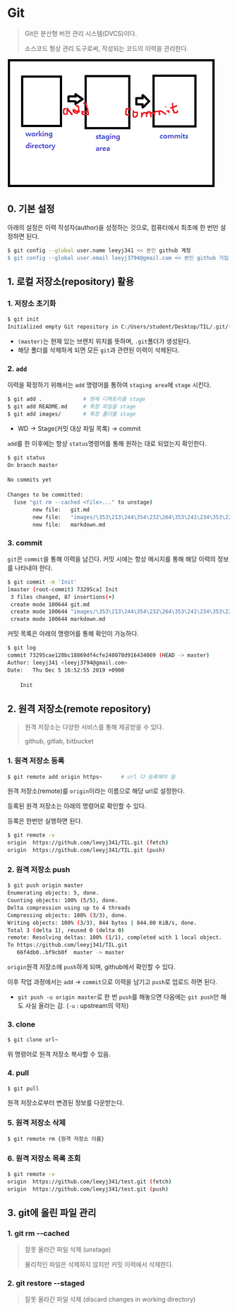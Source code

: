 # Git

> Git은 분산형 버전 관리 시스템(DVCS)이다.
>
> 소스코드 형상 관리 도구로써, 작성되는 코드의 이력을 관리한다.

![](../images/git구조.png)

## 0. 기본 설정

아래의 설정은 이력 작성자(author)을 성정하는 것으로, 컴퓨터에서 최초에 한 번만 설정하면 된다.

```bash
$ git config --global user.name leeyj341 << 본인 github 계정
$ git config --global user.email leeyj3794@gmail.com << 본인 github 가입 계정 이메일로 변경
```

## 1. 로컬 저장소(repository) 활용

### 1. 저장소 초기화

```bash
$ git init
Initialized empty Git repository in C:/Users/student/Desktop/TIL/.git/(master)
```

* `(master)`는  현재 있는 브랜치 위치를 뜻하며, `.git`폴더가 생성된다.
* 해당 폴더를 삭제하게 되면 모든 `git`과 관련된 이력이 삭제된다.

### 2. `add`

이력을 확정하기 위해서는 `add` 명령어를 통하여 `staging area`에 `stage` 시킨다.

```bash
$ git add .				# 현재 디렉토리를 stage
$ git add README.md		# 특정 파일을 stage
$ git add images/		# 특정 폴더를 stage
```

* WD -> Stage(커밋 대상 파일 목록) -> commit

`add`를 한 이후에는 항상 `status`명령어를 통해 원하는 대로 되었는지 확인한다.

```bash
$ git status
On branch master

No commits yet

Changes to be committed:
  (use "git rm --cached <file>..." to unstage)
        new file:   git.md
        new file:   "images/\353\213\244\354\232\264\353\241\234\353\223\234.png"
        new file:   markdown.md
```

### 3. commit

`git`은 `commit`을 통해 이력을 남긴다. 커밋 시에는 항상 메시지를 통해 해당 이력의 정보를 나타내야 한다.

```bash
$ git commit -m 'Init'
[master (root-commit) 73295ca] Init
 3 files changed, 87 insertions(+)
 create mode 100644 git.md
 create mode 100644 "images/\353\213\244\354\232\264\353\241\234\353\223\234.png"
 create mode 100644 markdown.md
```

커밋 목록은 아래의 명령어를 통해 확인이 가능하다.

```bash
$ git log
commit 73295cae120bc18869df4cfe240078d916434069 (HEAD -> master)
Author: leeyj341 <leeyj3794@gmail.com>
Date:   Thu Dec 5 16:52:55 2019 +0900

    Init

```

## 2. 원격 저장소(remote repository)

> 원격 저장소는 다양한 서비스를 통해 제공받을 수 있다.
>
> github, gitlab, bitbucket

### 1. 원격 저장소 등록

```bash
$ git remote add origin https~		# url 다 등록해야 됨
```

원격 저장소(remote)를 `origin`이라는 이름으로 해당 url로 설정한다.

등록된 원격 저장소는 아래의 명령어로 확인할 수 있다.

등록은 한번만 실행하면 된다.

```bash
$ git remote -v
origin  https://github.com/leeyj341/TIL.git (fetch)
origin  https://github.com/leeyj341/TIL.git (push)
```

### 2. 원격 저장소 push

```bash
$ git push origin master	
Enumerating objects: 5, done.
Counting objects: 100% (5/5), done.
Delta compression using up to 4 threads
Compressing objects: 100% (3/3), done.
Writing objects: 100% (3/3), 844 bytes | 844.00 KiB/s, done.
Total 3 (delta 1), reused 0 (delta 0)
remote: Resolving deltas: 100% (1/1), completed with 1 local object.
To https://github.com/leeyj341/TIL.git
   66f4db0..bf9cb0f  master -> master
```

`origin`원격 저장소에 `push`하게 되며, github에서 확인할 수 있다.

이후 작업 과정에서는 `add` -> `commit`으로 이력을 남기고 `push`로 업로드 하면 된다.

* `git push -u origin master`로 한 번 `push`를 해놓으면 다음에는 `git push`만 해도 사실 올라는 감. (`-u` : upstream의 약자)

### 3. clone

```bash
$ git clone url~
```

위 명령어로 원격 저장소 복사할 수 있음.

### 4. pull

```bash
$ git pull
```

원격 저장소로부터 변경된 정보를 다운받는다.

### 5. 원격 저장소 삭제

```bash
$ git remote rm {원격 저장소 이름}
```

### 6. 원격 저장소 목록 조회

```bash
$ git remote -v
origin  https://github.com/leeyj341/test.git (fetch)
origin  https://github.com/leeyj341/test.git (push)
```

## 3. git에 올린 파일 관리

### 1. git rm --cached

> 잘못 올라간 파일 삭제 (unstage)
>
> 물리적인 파일은 삭제하지 않지만 커밋 이력에서 삭제한다.

### 2. git restore --staged

>잘못 올라간 파일 삭제 (discard changes in working directory)